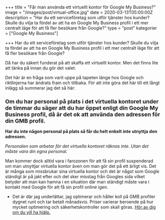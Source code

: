 +++
title = "Får man använda ett virtuellt kontor för Google My Business?"
image = "/images/post/virtual-office.jpg"
date = 2020-03-13T05:00:00Z
description = "Har du ett serviceföretag som utför tjänster hos kunder? Skulle du vilja ta fördel av att ha en Google My Business profil i ett mer centralt läge för att få fler besökare från Google?"
type = "post"
kategorier = ["Google My Business"]

+++
Har du ett serviceföretag som utför tjänster hos kunder? Skulle du vilja ta fördel av att ha en Google My Business profil i ett mer centralt läge för att få fler besökare från Google? 

Då har du säkert funderat på att skaffa ett virtuellt kontor. Men det finns lite att tänka på innan du gör det valet. 

Det här är en fråga som varit uppe på tapeten länge hos Google och riktlinjerna har ändrats fram och tillbaka. För att inte göra det här till ett långt inlägg så summerar jag det så här:

**<h2 style="font-size:18px;">Om du har personal på plats i det virtuella kontoret under de timmar du säger att du har öppet enligt din Google My Business profil, då är det ok att använda den adressen för din GMB profil.</h2>** 

**Har du inte någon personal på plats så får du helt enkelt inte utnyttja den adressen.**

*Personalen som arbetar för det virtuella kontoret räknas inte. Utan det måste vara din egna personal.*

Man kommer dock alltid vara i farozonen för att få sin profil suspenderad om man utnyttjar virtuella kontor även om man gör det på ett ärligt vis. Det är många som missbrukar sina virtuella kontor och det är något som Google ständigt är på jakt efter och det sker misstag från Googles sida vilket betyder att man kan hamna i en situation där man ständigt måste vara i kontakt med Google för att få sin profil online igen.

* Det är där jag underlättar, jag optimerar och håller koll på GMB profiler dygnet runt och tar betalt månadsvis. Priser varierar beroende på hur mycket optimering och säkerhetskontroller som skall göras. [Hör av dig om du vill ha hjälp.](http://localhost:1313/kontakt/)

